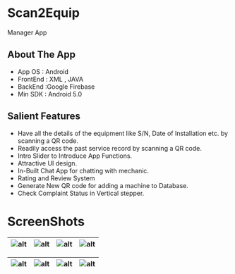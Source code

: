# Scan2Equip
Manager App 


## About The App

* App OS : Android
* FrontEnd : XML , JAVA
* BackEnd :Google Firebase
* Min SDK : Android 5.0

## Salient Features

* Have all the details of the
equipment like S/N, Date
of Installation etc. by
scanning a QR code.
* Readily access the past
service record by scanning
a QR code.
* Intro Slider to Introduce App Functions.
* Attractive UI design.
* In-Built Chat App for chatting with mechanic.
* Rating and Review System 
* Generate New QR code for adding a machine to Database.
* Check Complaint Status in Vertical stepper.

# ScreenShots

[Approve]:https://github.com/sudhanshu010/Manager/blob/master/Screenshots/approve_request.png
[ComplaintStatus]:https://github.com/sudhanshu010/Manager/blob/master/Screenshots/complaint_status.png
[GenerateQR]:https://github.com/sudhanshu010/Manager/blob/master/Screenshots/generate_qr.png
[MachineDetails]:https://github.com/sudhanshu010/Manager/blob/master/Screenshots/machine_details.png
[ManagerHome]:https://github.com/sudhanshu010/Manager/blob/master/Screenshots/manager_home.png
[ManagerProfile]:https://github.com/sudhanshu010/Manager/blob/master/Screenshots/manager_profile.png
[PendingComplaints]:https://github.com/sudhanshu010/Manager/blob/master/Screenshots/pending_complaints.png
[Review]:https://github.com/sudhanshu010/Manager/blob/master/Screenshots/review.png


|![alt][ManagerHome]|![alt][ManagerProfile]|![alt][GenerateQR]|![alt][MachineDetails]|
|----------|----------|-------------|------------|

|![alt][PendingComplaints]|![alt][ComplaintStatus]|![alt][Approve]|![alt][Review]|
|----------|----------|-------------|------------|
